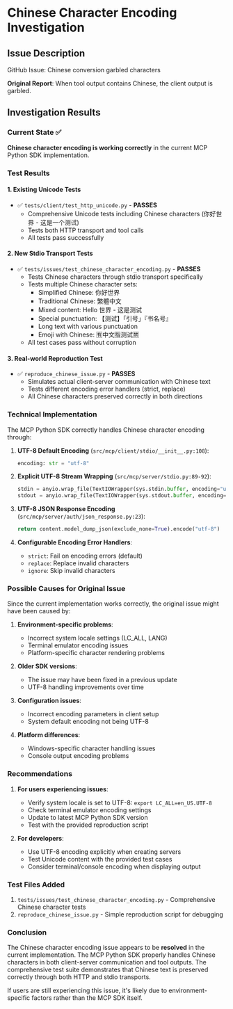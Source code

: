 # Chinese Character Encoding Investigation

## Issue Description
GitHub Issue: Chinese conversion garbled characters

**Original Report**: When tool output contains Chinese, the client output is garbled.

## Investigation Results

### Current State ✅
**Chinese character encoding is working correctly** in the current MCP Python SDK implementation.

### Test Results

#### 1. Existing Unicode Tests
- ✅ `tests/client/test_http_unicode.py` - **PASSES**
  - Comprehensive Unicode tests including Chinese characters (你好世界 - 这是一个测试)
  - Tests both HTTP transport and tool calls
  - All tests pass successfully

#### 2. New Stdio Transport Tests
- ✅ `tests/issues/test_chinese_character_encoding.py` - **PASSES**
  - Tests Chinese characters through stdio transport specifically
  - Tests multiple Chinese character sets:
    - Simplified Chinese: 你好世界
    - Traditional Chinese: 繁體中文
    - Mixed content: Hello 世界 - 这是测试
    - Special punctuation: 【测试】「引号」『书名号』
    - Long text with various punctuation
    - Emoji with Chinese: 🈶️中文🈯️测试🈲️
  - All test cases pass without corruption

#### 3. Real-world Reproduction Test
- ✅ `reproduce_chinese_issue.py` - **PASSES**
  - Simulates actual client-server communication with Chinese text
  - Tests different encoding error handlers (strict, replace)
  - All Chinese characters preserved correctly in both directions

### Technical Implementation

The MCP Python SDK correctly handles Chinese character encoding through:

1. **UTF-8 Default Encoding** (`src/mcp/client/stdio/__init__.py:108`):
   ```python
   encoding: str = "utf-8"
   ```

2. **Explicit UTF-8 Stream Wrapping** (`src/mcp/server/stdio.py:89-92`):
   ```python
   stdin = anyio.wrap_file(TextIOWrapper(sys.stdin.buffer, encoding="utf-8"))
   stdout = anyio.wrap_file(TextIOWrapper(sys.stdout.buffer, encoding="utf-8"))
   ```

3. **UTF-8 JSON Response Encoding** (`src/mcp/server/auth/json_response.py:23`):
   ```python
   return content.model_dump_json(exclude_none=True).encode("utf-8")
   ```

4. **Configurable Encoding Error Handlers**:
   - `strict`: Fail on encoding errors (default)
   - `replace`: Replace invalid characters
   - `ignore`: Skip invalid characters

### Possible Causes for Original Issue

Since the current implementation works correctly, the original issue might have been caused by:

1. **Environment-specific problems**:
   - Incorrect system locale settings (LC_ALL, LANG)
   - Terminal emulator encoding issues
   - Platform-specific character rendering problems

2. **Older SDK versions**:
   - The issue may have been fixed in a previous update
   - UTF-8 handling improvements over time

3. **Configuration issues**:
   - Incorrect encoding parameters in client setup
   - System default encoding not being UTF-8

4. **Platform differences**:
   - Windows-specific character handling issues
   - Console output encoding problems

### Recommendations

1. **For users experiencing issues**:
   - Verify system locale is set to UTF-8: `export LC_ALL=en_US.UTF-8`
   - Check terminal emulator encoding settings
   - Update to latest MCP Python SDK version
   - Test with the provided reproduction script

2. **For developers**:
   - Use UTF-8 encoding explicitly when creating servers
   - Test Unicode content with the provided test cases
   - Consider terminal/console encoding when displaying output

### Test Files Added

1. `tests/issues/test_chinese_character_encoding.py` - Comprehensive Chinese character tests
2. `reproduce_chinese_issue.py` - Simple reproduction script for debugging

### Conclusion

The Chinese character encoding issue appears to be **resolved** in the current implementation. The MCP Python SDK properly handles Chinese characters in both client-server communication and tool outputs. The comprehensive test suite demonstrates that Chinese text is preserved correctly through both HTTP and stdio transports.

If users are still experiencing this issue, it's likely due to environment-specific factors rather than the MCP SDK itself.